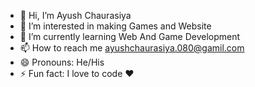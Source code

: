- 👋 Hi, I’m Ayush Chaurasiya
- 👀 I’m interested in making Games and Website
- 🌱 I’m currently learning Web And Game Development
- 📫 How to reach me ayushchaurasiya.080@gamil.com
- 😄 Pronouns: He/His
- ⚡ Fun fact: I love to code ❤️

<!---
ayush001010/ayush001010 is a ✨ special ✨ repository because its `README.md` (this file) appears on your GitHub profile.
You can click the Preview link to take a look at your changes.
--->
